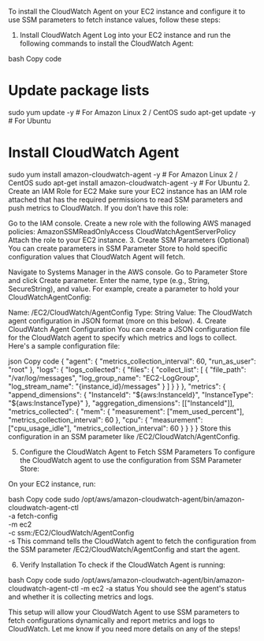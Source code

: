To install the CloudWatch Agent on your EC2 instance and configure it to use SSM parameters to fetch instance values, follow these steps:

1. Install CloudWatch Agent
Log into your EC2 instance and run the following commands to install the CloudWatch Agent:

bash
Copy code
# Update package lists
sudo yum update -y  # For Amazon Linux 2 / CentOS
sudo apt-get update -y  # For Ubuntu

# Install CloudWatch Agent
sudo yum install amazon-cloudwatch-agent -y  # For Amazon Linux 2 / CentOS
sudo apt-get install amazon-cloudwatch-agent -y  # For Ubuntu
2. Create an IAM Role for EC2
Make sure your EC2 instance has an IAM role attached that has the required permissions to read SSM parameters and push metrics to CloudWatch. If you don’t have this role:

Go to the IAM console.
Create a new role with the following AWS managed policies:
AmazonSSMReadOnlyAccess
CloudWatchAgentServerPolicy
Attach the role to your EC2 instance.
3. Create SSM Parameters (Optional)
You can create parameters in SSM Parameter Store to hold specific configuration values that CloudWatch Agent will fetch.

Navigate to Systems Manager in the AWS console.
Go to Parameter Store and click Create parameter.
Enter the name, type (e.g., String, SecureString), and value.
For example, create a parameter to hold your CloudWatchAgentConfig:

Name: /EC2/CloudWatch/AgentConfig
Type: String
Value: The CloudWatch agent configuration in JSON format (more on this below).
4. Create CloudWatch Agent Configuration
You can create a JSON configuration file for the CloudWatch agent to specify which metrics and logs to collect. Here's a sample configuration file:

json
Copy code
{
  "agent": {
    "metrics_collection_interval": 60,
    "run_as_user": "root"
  },
  "logs": {
    "logs_collected": {
      "files": {
        "collect_list": [
          {
            "file_path": "/var/log/messages",
            "log_group_name": "EC2-LogGroup",
            "log_stream_name": "{instance_id}/messages"
          }
        ]
      }
    }
  },
  "metrics": {
    "append_dimensions": {
      "InstanceId": "${aws:InstanceId}",
      "InstanceType": "${aws:InstanceType}"
    },
    "aggregation_dimensions": [["InstanceId"]],
    "metrics_collected": {
      "mem": {
        "measurement": ["mem_used_percent"],
        "metrics_collection_interval": 60
      },
      "cpu": {
        "measurement": ["cpu_usage_idle"],
        "metrics_collection_interval": 60
      }
    }
  }
}
Store this configuration in an SSM parameter like /EC2/CloudWatch/AgentConfig.

5. Configure the CloudWatch Agent to Fetch SSM Parameters
To configure the CloudWatch agent to use the configuration from SSM Parameter Store:

On your EC2 instance, run:

bash
Copy code
sudo /opt/aws/amazon-cloudwatch-agent/bin/amazon-cloudwatch-agent-ctl \
-a fetch-config \
-m ec2 \
-c ssm:/EC2/CloudWatch/AgentConfig \
-s
This command tells the CloudWatch agent to fetch the configuration from the SSM parameter /EC2/CloudWatch/AgentConfig and start the agent.

6. Verify Installation
To check if the CloudWatch Agent is running:

bash
Copy code
sudo /opt/aws/amazon-cloudwatch-agent/bin/amazon-cloudwatch-agent-ctl -m ec2 -a status
You should see the agent's status and whether it is collecting metrics and logs.

This setup will allow your CloudWatch Agent to use SSM parameters to fetch configurations dynamically and report metrics and logs to CloudWatch. Let me know if you need more details on any of the steps!






